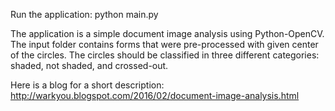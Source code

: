Run the application: python main.py

The application is a simple document image analysis using Python-OpenCV. The input folder contains forms that were pre-processed with given center of the circles. The circles should be classified in three different categories: shaded, not shaded, and crossed-out.  

Here is a blog for a short description:
http://warkyou.blogspot.com/2016/02/document-image-analysis.html